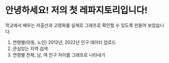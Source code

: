 # 안녕하세요! 저의 첫 레파지토리입니다!
학교에서 배우는 저출산과 고령화를 실제로 그래프로 확인할 수 있도록 만들어 보았습니다. 
1) 연령별(아동, 노인) 2012년, 2022년 인구 데이터 업로드
2) 관심있는 지역 검색
3) 연령별 전체, 남, 여 인구 차이를 그래프로 나타내기
